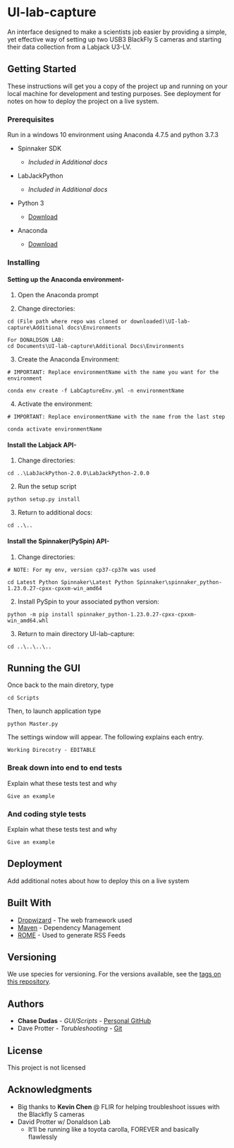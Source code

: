 # UI-lab-capture

An interface designed to make a scientists job easier by providing a  simple, yet effective way of setting up two USB3 BlackFly S cameras and starting their data collection from a Labjack U3-LV.

## Getting Started

These instructions will get you a copy of the project up and running on your local machine for development and testing purposes. See deployment for notes on how to deploy the project on a live system.

### Prerequisites
Run in a windows 10 environment using Anaconda 4.7.5 and python 3.7.3

- Spinnaker SDK
  - _Included in Additional docs_

- LabJackPython
  - _Included in Additional docs_

- Python 3
  - [Download](https://www.python.org/downloads/)

- Anaconda
  - [Download](https://www.anaconda.com/distribution/)

### Installing

#### Setting up the Anaconda environment-

1. Open the Anaconda prompt

2. Change directories:
```
cd (File path where repo was cloned or downloaded)\UI-lab-capture\Additional docs\Environments

For DONALDSON LAB:
cd Documents\UI-lab-capture\Additional Docs\Environments
```

3. Create the Anaconda Environment:
```
# IMPORTANT: Replace environmentName with the name you want for the environment

conda env create -f LabCaptureEnv.yml -n environmentName
```

4. Activate the environment:
```
# IMPORTANT: Replace environmentName with the name from the last step

conda activate environmentName
```

#### Install the Labjack API-

1. Change directories:
```
cd ..\LabJackPython-2.0.0\LabJackPython-2.0.0
```
  
2. Run the setup script
```
python setup.py install
```
  
3. Return to additional docs:
```
cd ..\..
```

#### Install the Spinnaker(PySpin) API-

1. Change directories:
```
# NOTE: For my env, version cp37-cp37m was used

cd Latest Python Spinnaker\Latest Python Spinnaker\spinnaker_python-1.23.0.27-cpxx-cpxxm-win_amd64
```
  
2. Install PySpin to your associated python version:
```
python -m pip install spinnaker_python-1.23.0.27-cpxx-cpxxm-win_amd64.whl
```

3. Return to main directory UI-lab-capture:
```
cd ..\..\..\..
```

## Running the GUI

Once back to the main diretory, type
```
cd Scripts
```
Then, to launch application type
```
python Master.py
```
The settings window will appear. The following explains each entry.
```
Working Direcotry - EDITABLE
```

### Break down into end to end tests

Explain what these tests test and why

```
Give an example
```

### And coding style tests

Explain what these tests test and why

```
Give an example
```

## Deployment

Add additional notes about how to deploy this on a live system

## Built With

* [Dropwizard](http://www.dropwizard.io/1.0.2/docs/) - The web framework used
* [Maven](https://maven.apache.org/) - Dependency Management
* [ROME](https://rometools.github.io/rome/) - Used to generate RSS Feeds


## Versioning

We use species for versioning. For the versions available, see the [tags on this repository](https://github.com/donaldsonlab/UI-lab-capture/tags). 

## Authors

* **Chase Dudas** - *GUI/Scripts* - [Personal GitHub](https://github.com/ChaseD13)
* Dave Protter - *Torubleshooting* - [Git](https://github.com/dprotter)

## License

This project is not licensed

## Acknowledgments

* Big thanks to **Kevin Chen** @ FLIR for helping troubleshoot issues with the Blackfly S cameras
* David Protter w/ Donaldson Lab
  * It’ll be running like a toyota carolla, FOREVER and basically flawlessly
